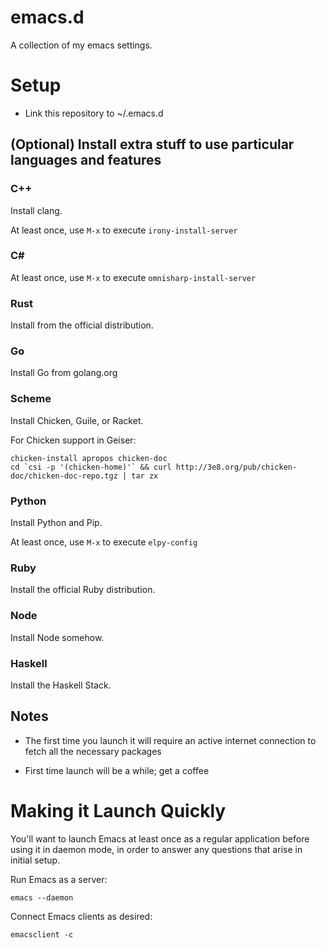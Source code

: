 emacs.d
=======

A collection of my emacs settings.

Setup
=====

* Link this repository to ~/.emacs.d

## (Optional) Install extra stuff to use particular languages and features

### C++

Install clang.

At least once, use `M-x` to execute `irony-install-server`

### C#

At least once, use `M-x` to execute `omnisharp-install-server`

### Rust

Install from the official distribution. 

### Go

Install Go from golang.org

### Scheme

Install Chicken, Guile, or Racket.

For Chicken support in Geiser:

```
chicken-install apropos chicken-doc
cd `csi -p '(chicken-home)'` && curl http://3e8.org/pub/chicken-doc/chicken-doc-repo.tgz | tar zx
```

### Python

Install Python and Pip.

At least once, use `M-x` to execute `elpy-config`

### Ruby

Install the official Ruby distribution.

### Node

Install Node somehow.

### Haskell

Install the Haskell Stack.

## Notes

* The first time you launch it will require an active internet connection to fetch all the necessary packages

* First time launch will be a while; get a coffee

Making it Launch Quickly
========================

You'll want to launch Emacs at least once as a regular application before using it in daemon mode, in order to answer any questions that arise in initial setup.

Run Emacs as a server:

```
emacs --daemon
```

Connect Emacs clients as desired:

```
emacsclient -c
```

